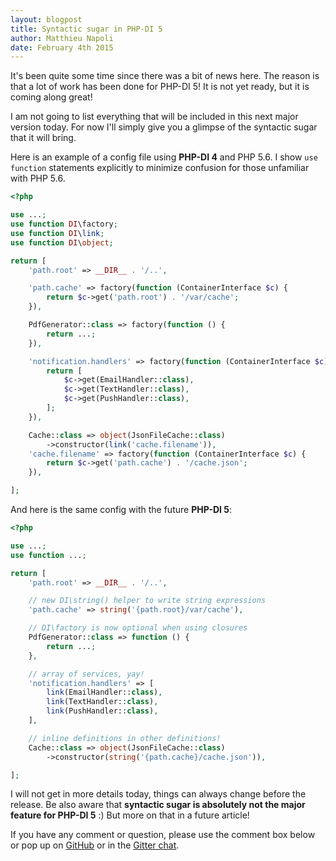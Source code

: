 ```yaml
---
layout: blogpost
title: Syntactic sugar in PHP-DI 5
author: Matthieu Napoli
date: February 4th 2015
---
```


It's been quite some time since there was a bit of news here. The reason is that a lot of work has been done for PHP-DI 5! It is not yet ready, but it is coming along great!

I am not going to list everything that will be included in this next major version today. For now I'll simply give you a glimpse of the syntactic sugar that it will bring.

Here is an example of a config file using **PHP-DI 4** and PHP 5.6. I show `use function` statements explicitly to minimize confusion for those unfamiliar with PHP 5.6.

```php
<?php

use ...;
use function DI\factory;
use function DI\link;
use function DI\object;

return [
    'path.root' => __DIR__ . '/..',

    'path.cache' => factory(function (ContainerInterface $c) {
        return $c->get('path.root') . '/var/cache';
    }),

    PdfGenerator::class => factory(function () {
        return ...;
    }),

    'notification.handlers' => factory(function (ContainerInterface $c) {
        return [
            $c->get(EmailHandler::class),
            $c->get(TextHandler::class),
            $c->get(PushHandler::class),
        ];
    }),

    Cache::class => object(JsonFileCache::class)
        ->constructor(link('cache.filename')),
    'cache.filename' => factory(function (ContainerInterface $c) {
        return $c->get('path.cache') . '/cache.json';
    }),

];
```

And here is the same config with the future **PHP-DI 5**:

```php
<?php

use ...;
use function ...;

return [
    'path.root' => __DIR__ . '/..',

    // new DI\string() helper to write string expressions
    'path.cache' => string('{path.root}/var/cache'),

    // DI\factory is now optional when using closures
    PdfGenerator::class => function () {
        return ...;
    },

    // array of services, yay!
    'notification.handlers' => [
        link(EmailHandler::class),
        link(TextHandler::class),
        link(PushHandler::class),
    ],

    // inline definitions in other definitions!
    Cache::class => object(JsonFileCache::class)
        ->constructor(string('{path.cache}/cache.json')),

];
```

I will not get in more details today, things can always change before the release. Be also aware that **syntactic sugar is absolutely not the major feature for PHP-DI 5** :) But more on that in a future article!

If you have any comment or question, please use the comment box below or pop up on [GitHub](https://github.com/mnapoli/PHP-DI) or in the [Gitter chat](https://gitter.im/mnapoli/PHP-DI).
